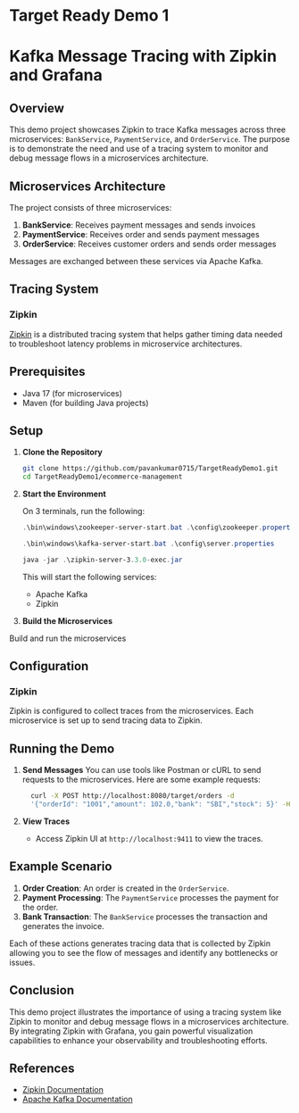 # Target Ready Demo 1

# Kafka Message Tracing with Zipkin and Grafana

## Overview

This demo project showcases Zipkin to trace Kafka messages across three microservices: `BankService`, `PaymentService`, and `OrderService`. The purpose is to demonstrate the need and use of a tracing system to monitor and debug message flows in a microservices architecture.

## Microservices Architecture

The project consists of three microservices:

1. **BankService**: Receives payment messages and sends invoices
2. **PaymentService**: Receives order and sends payment messages
3. **OrderService**: Receives customer orders and sends order messages

Messages are exchanged between these services via Apache Kafka.

## Tracing System

### Zipkin

[Zipkin](https://zipkin.io/) is a distributed tracing system that helps gather timing data needed to troubleshoot latency problems in microservice architectures.

## Prerequisites

- Java 17 (for microservices)
- Maven (for building Java projects)

## Setup

1. **Clone the Repository**

   ```bash
   git clone https://github.com/pavankumar0715/TargetReadyDemo1.git
   cd TargetReadyDemo1/ecommerce-management
   ```


2. **Start the Environment**

   On 3 terminals, run the following:
   ```powershell
   .\bin\windows\zookeeper-server-start.bat .\config\zookeeper.properties
   ```
   ```powershell
   .\bin\windows\kafka-server-start.bat .\config\server.properties
   ```
   ```powershell
   java -jar .\zipkin-server-3.3.0-exec.jar
   ```


   This will start the following services:

   - Apache Kafka
   - Zipkin
   
3. **Build the Microservices**

Build and run the microservices


## Configuration

### Zipkin

Zipkin is configured to collect traces from the microservices. Each microservice is set up to send tracing data to Zipkin.


## Running the Demo

1. **Send Messages**
   You can use tools like Postman or cURL to send requests to the microservices. Here are some example requests:


   ```bash
     curl -X POST http://localhost:8080/target/orders -d 
     '{"orderId": "1001","amount": 102.0,"bank": "SBI","stock": 5}' -H "Content-Type: application/json"
   ```



2. **View Traces**
   - Access Zipkin UI at `http://localhost:9411` to view the traces.

## Example Scenario

1. **Order Creation**: An order is created in the `OrderService`.
2. **Payment Processing**: The `PaymentService` processes the payment for the order.
3. **Bank Transaction**: The `BankService` processes the transaction and generates the invoice.

Each of these actions generates tracing data that is collected by Zipkin allowing you to see the flow of messages and identify any bottlenecks or issues.

## Conclusion

This demo project illustrates the importance of using a tracing system like Zipkin to monitor and debug message flows in a microservices architecture. By integrating Zipkin with Grafana, you gain powerful visualization capabilities to enhance your observability and troubleshooting efforts.

## References

- [Zipkin Documentation](https://zipkin.io/pages/documentation.html)
- [Apache Kafka Documentation](https://kafka.apache.org/documentation/)

